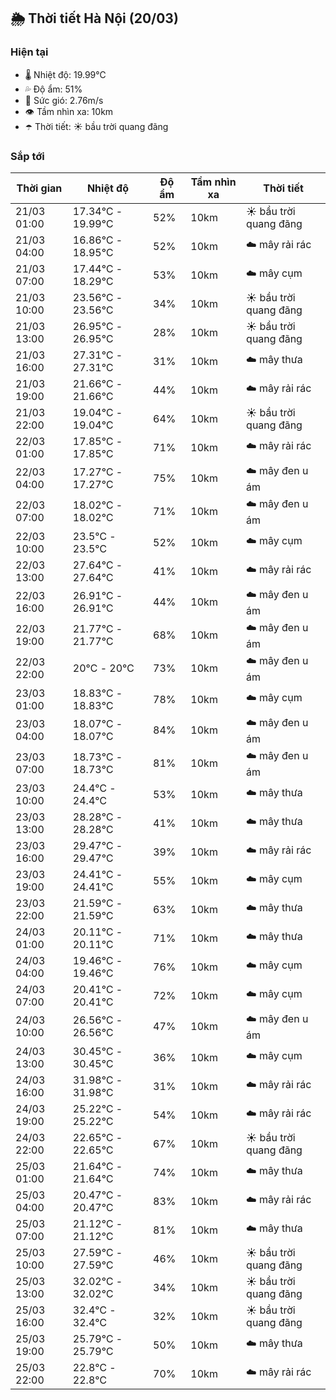 ## 🌦️ Thời tiết Hà Nội (20/03)

### Hiện tại

- 🌡️ Nhiệt độ: 19.99℃
- 💦 Độ ẩm: 51%
- 💨 Sức gió: 2.76m/s
- 👁️ Tầm nhìn xa: 10km
- ☂️ Thời tiết: ☀️ bầu trời quang đãng

### Sắp tới

| Thời gian | Nhiệt độ | Độ ẩm | Tầm nhìn xa | Thời tiết |
| --- | --- | --- | --- | --- |
| 21/03 01:00 | 17.34℃ - 19.99℃ | 52% | 10km | ☀️ bầu trời quang đãng |
| 21/03 04:00 | 16.86℃ - 18.95℃ | 52% | 10km | ☁️ mây rải rác |
| 21/03 07:00 | 17.44℃ - 18.29℃ | 53% | 10km | ☁️ mây cụm |
| 21/03 10:00 | 23.56℃ - 23.56℃ | 34% | 10km | ☀️ bầu trời quang đãng |
| 21/03 13:00 | 26.95℃ - 26.95℃ | 28% | 10km | ☀️ bầu trời quang đãng |
| 21/03 16:00 | 27.31℃ - 27.31℃ | 31% | 10km | ☁️ mây thưa |
| 21/03 19:00 | 21.66℃ - 21.66℃ | 44% | 10km | ☁️ mây rải rác |
| 21/03 22:00 | 19.04℃ - 19.04℃ | 64% | 10km | ☀️ bầu trời quang đãng |
| 22/03 01:00 | 17.85℃ - 17.85℃ | 71% | 10km | ☁️ mây rải rác |
| 22/03 04:00 | 17.27℃ - 17.27℃ | 75% | 10km | ☁️ mây đen u ám |
| 22/03 07:00 | 18.02℃ - 18.02℃ | 71% | 10km | ☁️ mây đen u ám |
| 22/03 10:00 | 23.5℃ - 23.5℃ | 52% | 10km | ☁️ mây cụm |
| 22/03 13:00 | 27.64℃ - 27.64℃ | 41% | 10km | ☁️ mây rải rác |
| 22/03 16:00 | 26.91℃ - 26.91℃ | 44% | 10km | ☁️ mây đen u ám |
| 22/03 19:00 | 21.77℃ - 21.77℃ | 68% | 10km | ☁️ mây đen u ám |
| 22/03 22:00 | 20℃ - 20℃ | 73% | 10km | ☁️ mây đen u ám |
| 23/03 01:00 | 18.83℃ - 18.83℃ | 78% | 10km | ☁️ mây cụm |
| 23/03 04:00 | 18.07℃ - 18.07℃ | 84% | 10km | ☁️ mây đen u ám |
| 23/03 07:00 | 18.73℃ - 18.73℃ | 81% | 10km | ☁️ mây đen u ám |
| 23/03 10:00 | 24.4℃ - 24.4℃ | 53% | 10km | ☁️ mây thưa |
| 23/03 13:00 | 28.28℃ - 28.28℃ | 41% | 10km | ☁️ mây thưa |
| 23/03 16:00 | 29.47℃ - 29.47℃ | 39% | 10km | ☁️ mây rải rác |
| 23/03 19:00 | 24.41℃ - 24.41℃ | 55% | 10km | ☁️ mây cụm |
| 23/03 22:00 | 21.59℃ - 21.59℃ | 63% | 10km | ☁️ mây thưa |
| 24/03 01:00 | 20.11℃ - 20.11℃ | 71% | 10km | ☁️ mây thưa |
| 24/03 04:00 | 19.46℃ - 19.46℃ | 76% | 10km | ☁️ mây cụm |
| 24/03 07:00 | 20.41℃ - 20.41℃ | 72% | 10km | ☁️ mây cụm |
| 24/03 10:00 | 26.56℃ - 26.56℃ | 47% | 10km | ☁️ mây đen u ám |
| 24/03 13:00 | 30.45℃ - 30.45℃ | 36% | 10km | ☁️ mây cụm |
| 24/03 16:00 | 31.98℃ - 31.98℃ | 31% | 10km | ☁️ mây rải rác |
| 24/03 19:00 | 25.22℃ - 25.22℃ | 54% | 10km | ☁️ mây rải rác |
| 24/03 22:00 | 22.65℃ - 22.65℃ | 67% | 10km | ☀️ bầu trời quang đãng |
| 25/03 01:00 | 21.64℃ - 21.64℃ | 74% | 10km | ☁️ mây thưa |
| 25/03 04:00 | 20.47℃ - 20.47℃ | 83% | 10km | ☁️ mây rải rác |
| 25/03 07:00 | 21.12℃ - 21.12℃ | 81% | 10km | ☁️ mây thưa |
| 25/03 10:00 | 27.59℃ - 27.59℃ | 46% | 10km | ☀️ bầu trời quang đãng |
| 25/03 13:00 | 32.02℃ - 32.02℃ | 34% | 10km | ☀️ bầu trời quang đãng |
| 25/03 16:00 | 32.4℃ - 32.4℃ | 32% | 10km | ☀️ bầu trời quang đãng |
| 25/03 19:00 | 25.79℃ - 25.79℃ | 50% | 10km | ☁️ mây thưa |
| 25/03 22:00 | 22.8℃ - 22.8℃ | 70% | 10km | ☁️ mây rải rác |
